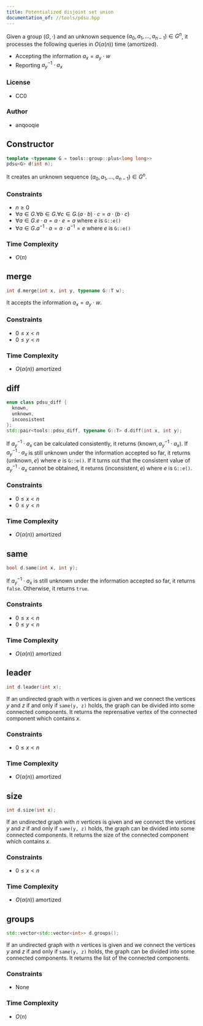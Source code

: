 ```yaml
---
title: Potentialized disjoint set union
documentation_of: //tools/pdsu.hpp
---
```


Given a group $(G, \cdot)$ and an unknown sequence $(a_0, a_1, \ldots, a_{n - 1}) \in G^n$, it processes the following queries in $O(\alpha(n))$ time (amortized).

- Accepting the information $a_x = a_y \cdot w$
- Reporting $a_y^{-1} \cdot a_x$

### License
- CC0

### Author
- anqooqie

## Constructor
```cpp
template <typename G = tools::group::plus<long long>>
pdsu<G> d(int n);
```

It creates an unknown sequence $(a_0, a_1, \ldots, a_{n - 1}) \in G^n$.

### Constraints
- $n \geq 0$
- $\forall a \in G. \forall b \in G. \forall c \in G. (a \cdot b) \cdot c = a \cdot (b \cdot c)$
- $\forall a \in G. e \cdot a = a \cdot e = a$ where $e$ is `G::e()`
- $\forall a \in G. a^{-1} \cdot a = a \cdot a^{-1} = e$ where $e$ is `G::e()`

### Time Complexity
- $O(n)$

## merge
```cpp
int d.merge(int x, int y, typename G::T w);
```

It accepts the information $a_x = a_y \cdot w$.

### Constraints
- $0 \leq x < n$
- $0 \leq y < n$

### Time Complexity
- $O(\alpha(n))$ amortized

## diff
```cpp
enum class pdsu_diff {
  known,
  unknown,
  inconsistent
};
std::pair<tools::pdsu_diff, typename G::T> d.diff(int x, int y);
```

If $a_y^{-1} \cdot a_x$ can be calculated consistently, it returns $(\mathrm{known}, a_y^{-1} \cdot a_x)$.
If $a_y^{-1} \cdot a_x$ is still unknown under the information accepted so far, it returns $(\mathrm{unknown}, e)$ where $e$ is `G::e()`.
If it turns out that the consistent value of $a_y^{-1} \cdot a_x$ cannot be obtained, it returns $(\mathrm{inconsistent}, e)$ where $e$ is `G::e()`.

### Constraints
- $0 \leq x < n$
- $0 \leq y < n$

### Time Complexity
- $O(\alpha(n))$ amortized

## same
```cpp
bool d.same(int x, int y);
```

If $a_y^{-1} \cdot a_x$ is still unknown under the information accepted so far, it returns `false`.
Otherwise, it returns `true`.

### Constraints
- $0 \leq x < n$
- $0 \leq y < n$

### Time Complexity
- $O(\alpha(n))$ amortized

## leader
```cpp
int d.leader(int x);
```

If an undirected graph with $n$ vertices is given and we connect the vertices $y$ and $z$ if and only if `same(y, z)` holds, the graph can be divided into some connected components.
It returns the reprensative vertex of the connected component which contains $x$.

### Constraints
- $0 \leq x < n$

### Time Complexity
- $O(\alpha(n))$ amortized

## size
```cpp
int d.size(int x);
```

If an undirected graph with $n$ vertices is given and we connect the vertices $y$ and $z$ if and only if `same(y, z)` holds, the graph can be divided into some connected components.
It returns the size of the connected component which contains $x$.

### Constraints
- $0 \leq x < n$

### Time Complexity
- $O(\alpha(n))$ amortized

## groups
```cpp
std::vector<std::vector<int>> d.groups();
```

If an undirected graph with $n$ vertices is given and we connect the vertices $y$ and $z$ if and only if `same(y, z)` holds, the graph can be divided into some connected components.
It returns the list of the connected components.

### Constraints
- None

### Time Complexity
- $O(n)$
